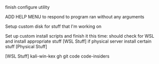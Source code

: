 finish configure utility

ADD HELP MENU to respond to program ran without any arguments

Setup custom disk for stuff that I'm working on


Set up custom install scripts and finish it this time: 
        should check for WSL and install appropriate stuff      [WSL Stuff]
        if physical server install certain stuff                [Physical Stuff]

[WSL Stuff]
kali-win-kex
gh
git
code
code-insiders
